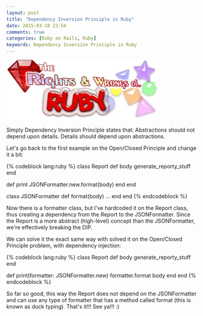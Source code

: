 ```yaml
---
layout: post
title: "Dependency Inversion Principle in Ruby"
date: 2015-03-18 23:54
comments: true
categories: [Ruby on Rails, Ruby]
keywords: Dependency Inversion Principle in Ruby
---
```


<p>
  <img src="/images/rights_and_wrongsof_ruby.jpg" width="400" alt="Dependency Inversion Principle in Ruby" />
</p>

<p>
  Simply Dependency Inversion Principle states that: Abstractions should not depend upon details. Details should depend upon abstractions.
</p>

<p>
  Let's go back to the first example on the Open/Closed Principle and change it a bit:
</p>

{% codeblock lang:ruby %}
class Report
  def body
    generate_reporty_stuff
  end

  def print
    JSONFormatter.new.format(body)
  end
end

class JSONFormatter
  def format(body)
    ...
  end
end
{% endcodeblock %}

<p>
  Now there is a formatter class, but I've hardcoded it on the Report class, thus creating a dependency from the Report to the JSONFormatter. Since the Report is a more abstract (high-level) concept than the JSONFormatter, we're effectively breaking the DIP.
</p>

<p>
  We can solve it the exact same way with solved it on the Open/Closed Principle problem, with dependency injection:
</p>

{% codeblock lang:ruby %}
class Report
  def body
    generate_reporty_stuff
  end

  def print(formatter: JSONFormatter.new)
    formatter.format body
  end
end
{% endcodeblock %}

<p>
  So far so good, this way the Report does not depend on the JSONFormatter and can use any type of formatter that has a method called format (this is known as duck typing). That's it!!! See ya!!! :)
</p>